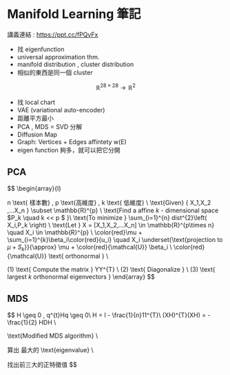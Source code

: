 # Manifold Learning 筆記

講義連結 : https://ppt.cc/fPQvFx



- 找 eigenfunction
- universal approximation thm.
- manifold distribution , cluster distribution
- 相似的東西是同一個  cluster 

$$
\mathbb{R}^{28\times28} \longrightarrow  \mathbb{R}^2
$$

- 找 local chart 
- VAE (variational auto-encoder)
- 距離平方最小
- PCA , MDS = SVD 分解
- Diffusion Map
- Graph: Vertices + Edges affintety w(E) 
- eigen function 夠多，就可以把它分開







## PCA 

$$
\begin{array}{l}

n \text{ 樣本數} , p \text{高維度} , k \text{ 低維度} \\
\text{Given} \{ X_1,X_2 ,...X_n \} \subset \mathbb{R}^{p} \\
\text{Find a affine $k$ - dimensional space $P_k \quad k << p $ }\\ 
\text{To minimize } \sum_{i=1}^{n} dist^{2}\left( X_i,P_k \right) \\
\text{Let } X = [X_1,X_2,...X_n] \in \mathbb{R}^{p\times n} \quad X_i \in \mathbb{R}^{p} \\
\color{red}\mu + \sum_{i=1}^{k}\beta_i\color{red}{u_i} \quad 
X_i \underset{\text{projection to $\mu + S_k$}}{\approx} \mu + \color{red}{\mathcal{U}} \beta_i \\
\color{red}{\mathcal{U}} \text{ orthonormal } \\ 

(1) \text{ Compute the matrix } YY^{T}    \\
(2) \text{ Diagonalize } \\
(3) \text{ largest $k$ orthonormal eigenvectors }
\end{array}
$$



## MDS

$$
H \geq 0 , q^{t}Hq \geq 0\\
H = I - \frac{1}{n}11^{T}\\
(XH)^{T}(XH) = -\frac{1}{2} HDH \\

\text{Modified MDS algorithm} \\

算出 最大的 \text{eigenvalue} \\

找出前三大的正特徵值 
$$

